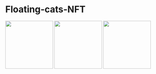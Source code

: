 # Floating-cats-NFT

<img src="https://user-images.githubusercontent.com/61571167/151490692-cb708f30-26cf-46d7-89e0-ee24d90b77cb.mp4" width="150" /> <img src="https://user-images.githubusercontent.com/61571167/151490708-090993da-3baa-42b4-8fc9-14f30472ff1d.mp4" width="150" /> <img src="https://user-images.githubusercontent.com/61571167/151490609-5a14bcb0-7457-498e-952d-1809bafa435e.jpeg" width="150" />
